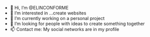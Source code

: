 - 👋 Hi, I’m @ELINCONFORME
- 👀 I’m interested in ...create websites
- 🌱 I’m currently working on a personal project
- 💞️ I’m looking for people with ideas to create something together
- 📫 Contact me: My social networks are in my profile

<!---
ELINCONFORME/ELINCONFORME is a ✨ special ✨ repository because its `README.md` (this file) appears on your GitHub profile.
You can click the Preview link to take a look at your changes.
--->
